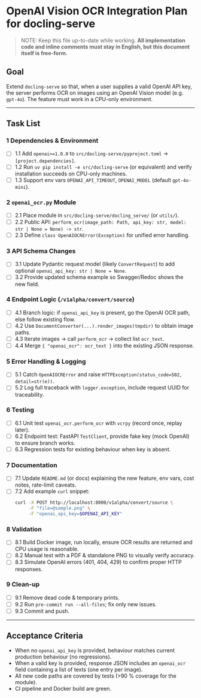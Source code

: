 # OpenAI Vision OCR Integration Plan for docling-serve

> NOTE: Keep this file up-to-date while working. **All implementation code and inline comments must stay in English, but this document itself is free-form.**

## Goal
Extend `docling-serve` so that, when a user supplies a valid OpenAI API key, the server performs OCR on images using an OpenAI Vision model (e.g. `gpt-4o`). The feature must work in a CPU-only environment.

---

## Task List

### 1 Dependencies & Environment
- [ ] 1.1 Add `openai>=1.0.0` to `src/docling-serve/pyproject.toml` → `[project.dependencies]`.
- [ ] 1.2 Run `uv pip install -e src/docling-serve` (or equivalent) and verify installation succeeds on CPU-only machines.
- [ ] 1.3 Support env vars `OPENAI_API_TIMEOUT`, `OPENAI_MODEL` (default `gpt-4o-mini`).

### 2 `openai_ocr.py` Module
- [ ] 2.1 Place module in `src/docling-serve/docling_serve/` (or `utils/`).
- [ ] 2.2 Public API: `perform_ocr(image_path: Path, api_key: str, model: str | None = None) -> str`.
- [ ] 2.3 Define `class OpenAIOCRError(Exception)` for unified error handling.

### 3 API Schema Changes
- [ ] 3.1 Update Pydantic request model (likely `ConvertRequest`) to add optional `openai_api_key: str | None = None`.
- [ ] 3.2 Provide updated schema example so Swagger/Redoc shows the new field.

### 4 Endpoint Logic (`/v1alpha/convert/source`)
- [ ] 4.1 Branch logic: if `openai_api_key` is present, go the OpenAI OCR path, else follow existing flow.
- [ ] 4.2 Use `DocumentConverter(...).render_images(tmpdir)` to obtain image paths.
- [ ] 4.3 Iterate images → call `perform_ocr` → collect list `ocr_text`.
- [ ] 4.4 Merge `{ "openai_ocr": ocr_text }` into the existing JSON response.

### 5 Error Handling & Logging
- [ ] 5.1 Catch `OpenAIOCRError` and raise `HTTPException(status_code=502, detail=str(e))`.
- [ ] 5.2 Log full traceback with `logger.exception`, include request UUID for traceability.

### 6 Testing
- [ ] 6.1 Unit test `openai_ocr.perform_ocr` with `vcrpy` (record once, replay later).
- [ ] 6.2 Endpoint test: FastAPI `TestClient`, provide fake key (mock OpenAI) to ensure branch works.
- [ ] 6.3 Regression tests for existing behaviour when key is absent.

### 7 Documentation
- [ ] 7.1 Update `README.md` (or docs) explaining the new feature, env vars, cost notes, rate-limit caveats.
- [ ] 7.2 Add example `curl` snippet:
  ```bash
  curl -X POST http://localhost:8000/v1alpha/convert/source \
       -F "file=@sample.png" \
       -F "openai_api_key=$OPENAI_API_KEY"
  ```

### 8 Validation
- [ ] 8.1 Build Docker image, run locally, ensure OCR results are returned and CPU usage is reasonable.
- [ ] 8.2 Manual test with a PDF & standalone PNG to visually verify accuracy.
- [ ] 8.3 Simulate OpenAI errors (401, 404, 429) to confirm proper HTTP responses.

### 9 Clean-up
- [ ] 9.1 Remove dead code & temporary prints.
- [ ] 9.2 Run `pre-commit run --all-files`; fix only new issues.
- [ ] 9.3 Commit and push.

---

## Acceptance Criteria
- When no `openai_api_key` is provided, behaviour matches current production behaviour (no regressions).
- When a valid key is provided, response JSON includes an `openai_ocr` field containing a list of texts (one entry per image).
- All new code paths are covered by tests (>90 % coverage for the module).
- CI pipeline and Docker build are green.


